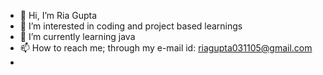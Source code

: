 - 👋 Hi, I’m Ria Gupta
- 👀 I’m interested in coding and project based learnings
- 🌱 I’m currently learning java
- 📫 How to reach me; through my e-mail id: riagupta031105@gmail.com
- 
